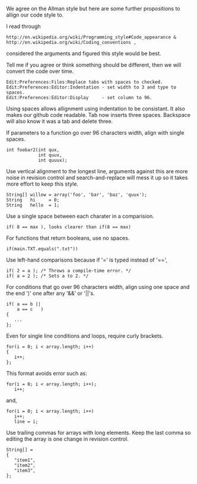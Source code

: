 We agree on the Allman style but here are some further propositions to allign our code style to.

I read through
```
http://en.wikipedia.org/wiki/Programming_style#Code_appearance &
http://en.wikipedia.org/wiki/Coding_conventions ,
```
considered the arguments and figured this style would be best.

Tell me if you agree or think something should be different, then we will convert the code over
time.

```
Edit:Preferences:Files:Replace tabs with spaces to checked.
Edit:Preferences:Editor:Indentation - set width to 3 and type to spaces.
Edit:Preferences:Editor:Display     - set column to 96.
```

Using spaces allows allignment using indentation to be consistant. It also makes our github code
readable. Tab now inserts three spaces. Backspace will also know it was a tab and delete three.

If parameters to a function go over 96 characters width, align with single spaces.

```
int foobar2(int qux,
            int quux,
            int quuux);
```

Use vertical alignment to the longest line, arguments against this are more noise in revision
control and search-and-replace will mess it up so it takes more effort to keep this style.
```
String[] willow = array('foo', 'bar', 'baz', 'quux');
String   hi     = 0;
String   hello  = 1;
```


Use a single space between each charater in a comparision.
```
if( 8 == max ), looks clearer than if(8 == max)
```
For functions that return booleans, use no spaces.
```
if(main.TXT.equals(".txt"))
```

Use left-hand comparisons because if '=' is typed instead of '==',
```
if( 2 = a ); /* Throws a compile-time error. */
if( a = 2 ); /* Sets a to 2. */
```

For conditions that go over 96 characters width, align using one space and the end ')' one after
any '&&' or '||'s.
```
if( a == b ||
    a == c   )
{
   ...
};
```

Even for single line conditions and loops, require curly brackets.
```
for(i = 0; i < array.length; i++)
{
   i++;
};
```

This format avoids error such as:
```
for(i = 0; i < array.length; i++);
   i++;
```

and,
```
for(i = 0; i < array.length; i++)
   i++;
   line = i;
```

Use trailing commas for arrays with long elements.
Keep the last comma so editing the array is one change in revision control.
```
String[] =
{
   "item1",
   "item2",
   "item3",
};
```
